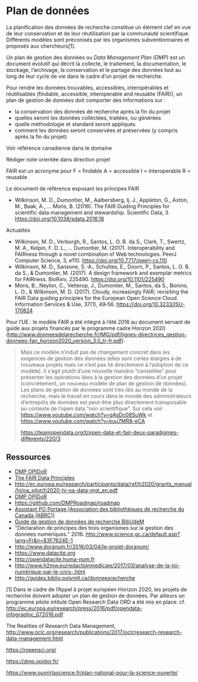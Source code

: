 # Plan de données

La planification des données de recherche constitue un élément clef en vue de leur conservation et de leur réutilisation par la communauté scientifique. Différents modèles sont préconisés par les organismes subventionnaires et proposés aux chercheurs[1].

Un plan de gestion des données ou *Data Management Plan (DMP)* est un document évolutif qui décrit la collecte, le traitement, la documentation, le stockage, l’archivage, la conservation et le partage des données tout au long de leur cycle de vie dans le cadre d’un projet de recherche.

Pour rendre les données trouvables, accessibles, interopérables et réutilisables (findable, accessible, interoperable and reusable (FAIR)), un plan de gestion de données doit comporter des informations sur :

- la conservation des données de recherche après la fin du projet
- quelles seront les données collectées, traitées, ou générées
- quelle méthodologie et standard seront appliqués
- comment les données seront conservées et préservées (y compris après la fin du projet)

Voir référence canadienne dans le domaine

Rédiger note orientée dans direction projet

FAIR est un acronyme pour
F = findable
A = accessible
I = interoperable
R = reusable

Le document de référence exposant les principes FAIR

- Wilkinson, M. D., Dumontier, M., Aalbersberg, Ij. J., Appleton, G., Axton, M., Baak, A., … Mons, B. (2016). The FAIR Guiding Principles for scientific data management and stewardship. Scientific Data, 3. <https://doi.org/10.1038/sdata.2016.18>

Actualités

- Wilkinson, M. D., Verborgh, R., Santos, L. O. B. da S., Clark, T., Swertz, M. A., Kelpin, F. D. L., … Dumontier, M. (2017). Interoperability and FAIRness through a novel combination of Web technologies. PeerJ Computer Science, 3, e110. <https://doi.org/10.7717/peerj-cs.110>
- Wilkinson, M. D., Sansone, S.-A., Schultes, E., Doorn, P., Santos, L. O. B. da S., & Dumontier, M. (2017). A design framework and exemplar metrics for FAIRness. BioRxiv, 225490. <https://doi.org/10.1101/225490>
- Mons, B., Neylon, C., Velterop, J., Dumontier, M., Santos, da S., Bonino, L. O., & Wilkinson, M. D. (2017). Cloudy, increasingly FAIR; revisiting the FAIR Data guiding principles for the European Open Science Cloud. Information Services & Use, 37(1), 49‑56. <https://doi.org/10.3233/ISU-170824>

Pour l’UE : le modèle FAIR a été intégré à l’été 2016 au document servant de guide aux projets financés par le programme cadre Horizon 2020 (<http://www.donneesdelarecherche.fr/IMG/pdf/lignes-directrices_gestion-donnees-fair_horizon2020_version_3.0_tr-fr.pdf>).

> Mais ce modèle n’induit pas de changement concret dans les exigences de gestion des données (elles sont certes élargies à de nouveaux projets mais ce n’est pas lié directement à l’adoption de ce modèle). Il s’agit plutôt d’une nouvelle manière “conseillée” pour présenter les opérations liées à la gestion des données d’un projet (concrètement, un nouveau modèle de plan de gestion de données).
> Les plans de gestion de données sont très liés au monde de la recherche, mais le travail en cours dans le monde des administrateurs d’entrepôts de données est peut-être plus directement transposable au contexte de l’open data “non scientifique”. Sur cela voir <https://www.youtube.com/watch?v=gAsDc08SuWk> et <https://www.youtube.com/watch?v=kuu7MR8-eCA>
>
> https://teamopendata.org/t/open-data-et-fair-deux-paradigmes-differents/220/3

## Ressources

- [DMP OPIDoR](https://dmp.opidor.fr)
- [The FAIR Data Principles](https://www.force11.org/group/fairgroup/fairprinciples)
- http://ec.europa.eu/research/participants/data/ref/h2020/grants_manual/hi/oa_pilot/h2020-hi-oa-data-mgt_en.pdf
- [DMP OPIDoR](https://dmp.opidor.fr/about_us)
- https://github.com/DMPRoadmap/roadmap
- [Assistant PG Portage (Association des bibliothèques de recherche du Canada (ABRC))](https://portagenetwork.ca/fr/)
- [Guide de gestion de données de recherche BibUdeM](http://guides.bib.umontreal.ca/disciplines/500)
- "Déclaration de principes des trois organismes sur la gestion des données numériques." 2016. http://www.science.gc.ca/default.asp?lang=Fr&n=83F7624E-1
- http://www.doranum.fr/2016/03/04/le-projet-doranum/
- https://www.datacite.org
- http://opendatacite.huma-num.fr
- http://www.h2mw.eu/redactionmedicale/2017/03/analyse-de-la-loi-numérique-par-le-cnrs-.html
- http://guides.biblio.polymtl.ca/donneesrecherche

[1] Dans le cadre de l’Appel à projet européen Horizon 2020, les projets de recherche doivent adopter un plan de gestion de données. Par ailleurs un programme pilote intitulé Open Research Data ORD a été mis en place. cf. http://ec.europa.eu/research/press/2016/pdf/opendata-infographic_072016.pdf

The Realities of Research Data Management, http://www.oclc.org/research/publications/2017/oclcresearch-research-data-management.html

https://ropensci.org/

https://dmp.opidor.fr/

https://www.ouvrirlascience.fr/plan-national-pour-la-science-ouverte/